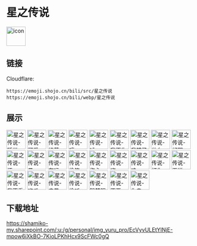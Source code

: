 # 星之传说
<img src="https://emoji.shojo.cn/bili/src/星之传说/icon.png" width="50" height="50" alt="icon">

## 链接
Cloudflare:
```
https://emoji.shojo.cn/bili/src/星之传说
https://emoji.shojo.cn/bili/webp/星之传说
```
## 展示
<img src="https://emoji.shojo.cn/bili/src/星之传说/星之传说-睡觉.png" width="50" height="50" alt="星之传说-睡觉">
<img src="https://emoji.shojo.cn/bili/src/星之传说/星之传说-可爱.png" width="50" height="50" alt="星之传说-可爱">
<img src="https://emoji.shojo.cn/bili/src/星之传说/星之传说-奶茶.png" width="50" height="50" alt="星之传说-奶茶">
<img src="https://emoji.shojo.cn/bili/src/星之传说/星之传说-哼.png" width="50" height="50" alt="星之传说-哼">
<img src="https://emoji.shojo.cn/bili/src/星之传说/星之传说-嘘.png" width="50" height="50" alt="星之传说-嘘">
<img src="https://emoji.shojo.cn/bili/src/星之传说/星之传说-我不生气.png" width="50" height="50" alt="星之传说-我不生气">
<img src="https://emoji.shojo.cn/bili/src/星之传说/星之传说-我错了.png" width="50" height="50" alt="星之传说-我错了">
<img src="https://emoji.shojo.cn/bili/src/星之传说/星之传说-什么.png" width="50" height="50" alt="星之传说-什么">
<img src="https://emoji.shojo.cn/bili/src/星之传说/星之传说-好耶.png" width="50" height="50" alt="星之传说-好耶">
<img src="https://emoji.shojo.cn/bili/src/星之传说/星之传说-汗.png" width="50" height="50" alt="星之传说-汗">
<img src="https://emoji.shojo.cn/bili/src/星之传说/星之传说-晕.png" width="50" height="50" alt="星之传说-晕">
<img src="https://emoji.shojo.cn/bili/src/星之传说/星之传说-在吗.png" width="50" height="50" alt="星之传说-在吗">
<img src="https://emoji.shojo.cn/bili/src/星之传说/星之传说-偷笑.png" width="50" height="50" alt="星之传说-偷笑">
<img src="https://emoji.shojo.cn/bili/src/星之传说/星之传说-伤心.png" width="50" height="50" alt="星之传说-伤心">
<img src="https://emoji.shojo.cn/bili/src/星之传说/星之传说-嗨.png" width="50" height="50" alt="星之传说-嗨">
<img src="https://emoji.shojo.cn/bili/src/星之传说/星之传说-哇.png" width="50" height="50" alt="星之传说-哇">
<img src="https://emoji.shojo.cn/bili/src/星之传说/星之传说-打你.png" width="50" height="50" alt="星之传说-打你">
<img src="https://emoji.shojo.cn/bili/src/星之传说/星之传说-再说一遍.png" width="50" height="50" alt="星之传说-再说一遍">
<img src="https://emoji.shojo.cn/bili/src/星之传说/星之传说-我不看.png" width="50" height="50" alt="星之传说-我不看">
<img src="https://emoji.shojo.cn/bili/src/星之传说/星之传说-吃瓜.png" width="50" height="50" alt="星之传说-吃瓜">
<img src="https://emoji.shojo.cn/bili/src/星之传说/星之传说-击拳.png" width="50" height="50" alt="星之传说-击拳">
<img src="https://emoji.shojo.cn/bili/src/星之传说/星之传说-偷听.png" width="50" height="50" alt="星之传说-偷听">
<img src="https://emoji.shojo.cn/bili/src/星之传说/星之传说-智慧眼神.png" width="50" height="50" alt="星之传说-智慧眼神">
<img src="https://emoji.shojo.cn/bili/src/星之传说/星之传说-不要.png" width="50" height="50" alt="星之传说-不要">
<img src="https://emoji.shojo.cn/bili/src/星之传说/星之传说-你走.png" width="50" height="50" alt="星之传说-你走">

## 下载地址

https://shamiko-my.sharepoint.com/:u:/g/personal/img_yuru_pro/EcVyvULEtYlNjE-mpow6iXkBO-7KioLPKhHcx9ScFWc0gQ